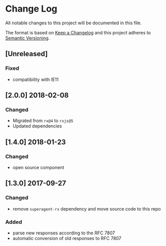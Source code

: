 # Change Log
All notable changes to this project will be documented in this file.

The format is based on [Keep a Changelog](http://keepachangelog.com/) and this project adheres to [Semantic Versioning](http://semver.org/).

## [Unreleased]
### Fixed
- compatibility with IE11

## [2.0.0] 2018-02-08

### Changed
- Migrated from `rx@4` to `rxjs@5`
- Updated dependencies

## [1.4.0] 2018-01-23

### Changed
- open source component

## [1.3.0] 2017-09-27

### Changed
- remove `superagent-rx` dependency and move source code to this repo

### Added
- parse new responses according to the RFC 7807
- automatic conversion of old responses to RFC 7807

